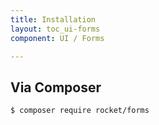 ```yaml
---
title: Installation
layout: toc_ui-forms
component: UI / Forms

---
```


## Via Composer

``` bash
$ composer require rocket/forms
```